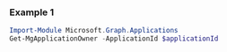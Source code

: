 ### Example 1
``` powershell
Import-Module Microsoft.Graph.Applications
Get-MgApplicationOwner -ApplicationId $applicationId
```
